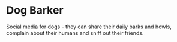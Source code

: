 # Dog Barker

Social media for dogs - they can share their daily barks and howls, complain about their humans and sniff out their friends. 
